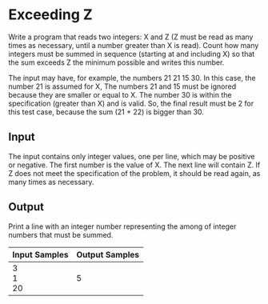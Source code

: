 # Exceeding Z
Write a program that reads two integers: X and Z (Z must be read as many times as necessary, until a number greater than X is read). Count how many integers must be summed in sequence (starting at and including X) so that the sum exceeds Z the minimum possible and writes this number. 

The input may have, for example, the numbers ​​21 21 15 30. In this case, the number 21 is assumed for X, The numbers 21 and 15 must be ignored because they are smaller or equal to X. The number 30 is within the specification (greater than X) and is valid. So, the final result must be 2 for this test case, because the sum (21 + 22) is bigger than 30.

## Input
The input contains only integer values​​, one per line, which may be positive or negative. The first number is the value of X. The next line will contain Z. If Z does not meet the specification of the problem, it should be read again, as many times as necessary.

## Output
Print a line with an integer number representing the among of integer numbers that must be summed.

|  Input Samples | Output Samples |
|----------------|----------------|
| 3<br> 1<br> 20 | 5              |